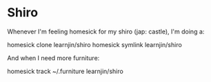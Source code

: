 # Shiro

Whenever I'm feeling homesick for my shiro (jap: castle), I'm doing a:

  homesick clone learnjin/shiro
  homesick symlink learnjin/shiro

And when I need more furniture:

  homesick track ~/.furniture learnjin/shiro


